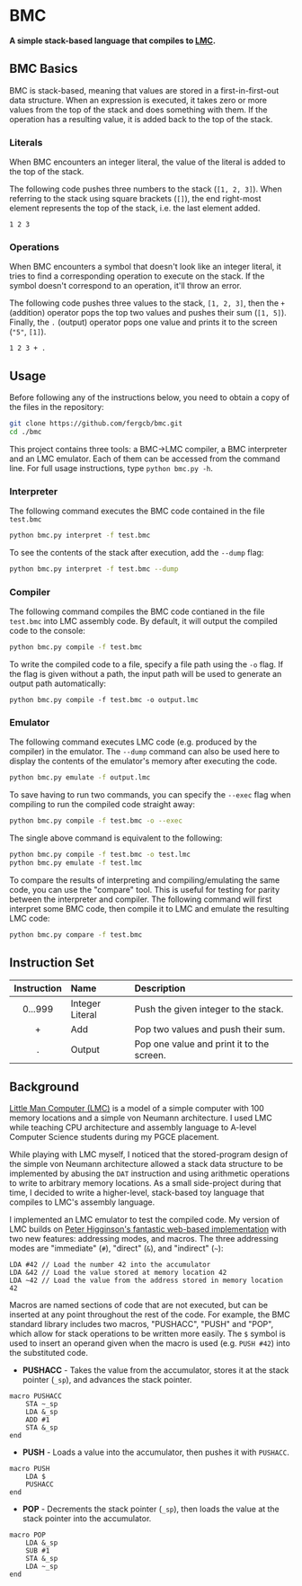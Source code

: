 # BMC
**A simple stack-based language that compiles to [LMC](https://www.peterhigginson.co.uk/LMC/help.html).**

## BMC Basics
BMC is stack-based, meaning that values are stored in a first-in-first-out data structure. When an expression is executed, it takes zero or more values from the top of the stack and does something with them. If the operation has a resulting value, it is added back to the top of the stack.

### Literals
When BMC encounters an integer literal, the value of the literal is added to the top of the stack.

The following code pushes three numbers to the stack (`[1, 2, 3]`). When referring to the stack using square brackets (`[]`), the end right-most element represents the top of the stack, i.e. the last element added.

```
1 2 3
```

### Operations
When BMC encounters a symbol that doesn't look like an integer literal, it tries to find a corresponding operation to execute on the stack. If the symbol doesn't correspond to an operation, it'll throw an error.

The following code pushes three values to the stack, `[1, 2, 3]`, then the `+` (addition) operator pops the top two values and pushes their sum (`[1, 5]`). Finally, the `.` (output) operator pops one value and prints it to the screen (`"5"`, `[1]`).

```
1 2 3 + .
```

## Usage
Before following any of the instructions below, you need to obtain a copy of the files in the repository:
```sh
git clone https://github.com/fergcb/bmc.git
cd ./bmc
```

This project contains three tools: a BMC->LMC compiler, a BMC interpreter and an LMC emulator. Each of them can be accessed from the command line. For full usage instructions, type `python bmc.py -h`.

### Interpreter
The following command executes the BMC code contained in the file `test.bmc`
```sh
python bmc.py interpret -f test.bmc
```
To see the contents of the stack after execution, add the `--dump` flag:
```sh
python bmc.py interpret -f test.bmc --dump
```

### Compiler
The following command compiles the BMC code contianed in the file `test.bmc` into LMC assembly code. By default, it will output the compiled code to the console:
```sh
python bmc.py compile -f test.bmc
```
To write the compiled code to a file, specify a file path using the `-o` flag. If the flag is given without a path, the input path will be used to generate an output path automatically:
```
python bmc.py compile -f test.bmc -o output.lmc
```

### Emulator
The following command executes LMC code (e.g. produced by the compiler) in the emulator. The `--dump` command can also be used here to display the contents of the emulator's memory after executing the code.
```sh
python bmc.py emulate -f output.lmc
```
To save having to run two commands, you can specify the `--exec` flag when compiling to run the compiled code straight away:
```sh
python bmc.py compile -f test.bmc -o --exec
```
The single above command is equivalent to the following:
```sh
python bmc.py compile -f test.bmc -o test.lmc
python bmc.py emulate -f test.lmc
```
To compare the results of interpreting and compiling/emulating the same code, you can use the "compare" tool. This is useful for testing for parity between the interpreter and compiler. The following command will first interpret some BMC code, then compile it to LMC and emulate the resulting LMC code:
```sh
python bmc.py compare -f test.bmc
```

## Instruction Set

| Instruction | Name | Description |
|:-----------:|:---- |:----------- |
| 0...999 | Integer Literal | Push the given integer to the stack. |
| + | Add | Pop two values and push their sum. |
| . | Output | Pop one value and print it to the screen. |

## Background
[Little Man Computer (LMC)](https://en.wikipedia.org/wiki/Little_man_computer) is a model of a simple computer with 100 memory locations and a simple von Neumann architecture. I used LMC while teaching CPU architecture and assembly language to A-level Computer Science students during my PGCE placement.

While playing with LMC myself, I noticed that the stored-program design of the simple von Neumann architecture allowed a stack data structure to be implemented by abusing the `DAT` instruction and using arithmetic operations to write to arbitrary memory locations. As a small side-project during that time, I decided to write a higher-level, stack-based toy language that compiles to LMC's assembly language.

I implemented an LMC emulator to test the compiled code. My version of LMC builds on [Peter Higginson's fantastic web-based implementation](https://www.peterhigginson.co.uk/LMC/help.html) with two new features: addressing modes, and macros. The three addressing modes are "immediate" (`#`), "direct" (`&`), and "indirect" (`~`):

```
LDA #42 // Load the number 42 into the accumulator
LDA &42 // Load the value stored at memory location 42
LDA ~42 // Load the value from the address stored in memory location 42
```

Macros are named sections of code that are not executed, but can be inserted at any point throughout the rest of the code. For example, the BMC standard library includes two macros, "PUSHACC", "PUSH" and "POP", which allow for stack operations to be written more easily. The `$` symbol is used to insert an operand given when the macro is used (e.g. `PUSH #42`) into the substituted code.

- **PUSHACC** - Takes the value from the accumulator, stores it at the stack pointer (`_sp`), and advances the stack pointer.
```
macro PUSHACC
    STA ~_sp
    LDA &_sp
    ADD #1
    STA &_sp
end
```

- **PUSH** - Loads a value into the accumulator, then pushes it with `PUSHACC`.
```
macro PUSH
    LDA $
    PUSHACC
end
```

- **POP** - Decrements the stack pointer (`_sp`), then loads the value at the stack pointer into the accumulator.
```
macro POP
    LDA &_sp
    SUB #1
    STA &_sp
    LDA ~_sp
end
```